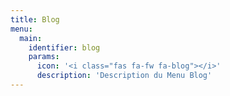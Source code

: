 ```yaml
---
title: Blog
menu:
  main:
    identifier: blog
    params:
      icon: '<i class="fas fa-fw fa-blog"></i>'
      description: 'Description du Menu Blog'
---
```

